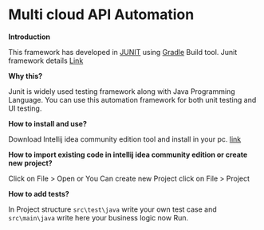 # Multi cloud API Automation

**Introduction**

This framework has developed in [JUNIT](https://junit.org/) using [Gradle](https://gradle.org/) Build tool.
Junit framework details [Link](https://www.tutorialspoint.com/junit/index.htm)

**Why this?**

Junit is widely used testing framework along with Java Programming Language. You can use this automation framework for both unit testing and UI testing.

**How to install and use?**

 Download Intellij idea community edition tool and install in your pc.
 [link](https://www.jetbrains.com/idea/download/#section=windows)

**How to import existing code in intellij idea community edition or create new project?**
 
 Click on File > Open
 or  You Can create new Project click on File > Project
 
**How to add tests?**

 In Project structure `src\test\java` write your own test case and 
 `src\main\java` write here your business logic now Run.
 
 
